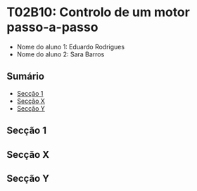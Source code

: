 # T02B10: Controlo de um motor passo-a-passo 
- Nome do aluno 1: Eduardo Rodrigues
- Nome do aluno 2: Sara Barros

## Sumário
* [Secção 1](#tag_sec_um)
* [Secção X](#tag_sec_x)
* [Secção Y](#tag_sec_y)


## <a name="tag_sec_um"></a> Secção 1

## <a name="tag_sec_x"></a> Secção X

## <a name="tag_sec_y"></a> Secção Y
